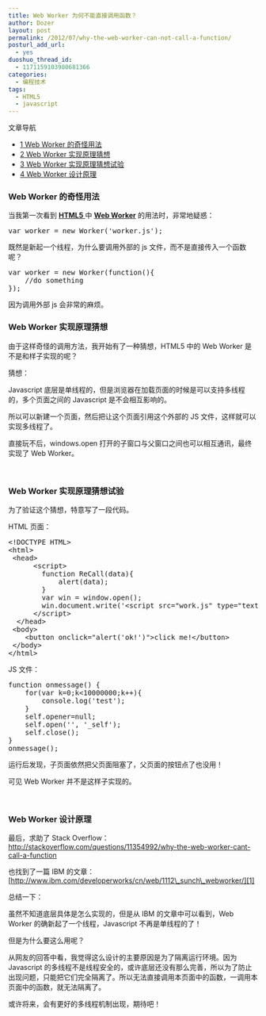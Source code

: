 ```yaml
---
title: Web Worker 为何不能直接调用函数？
author: Dozer
layout: post
permalink: /2012/07/why-the-web-worker-can-not-call-a-function/
posturl_add_url:
  - yes
duoshuo_thread_id:
  - 1171159103980681366
categories:
  - 编程技术
tags:
  - HTML5
  - javascript
---
```

<div id="toc_container" class="no_bullets">
  <p class="toc_title">
    文章导航
  </p>
  
  <ul class="toc_list">
    <li>
      <a href="#Web_Worker"><span class="toc_number toc_depth_1">1</span> Web Worker 的奇怪用法</a>
    </li>
    <li>
      <a href="#Web_Worker-2"><span class="toc_number toc_depth_1">2</span> Web Worker 实现原理猜想</a>
    </li>
    <li>
      <a href="#Web_Worker-3"><span class="toc_number toc_depth_1">3</span> Web Worker 实现原理猜想试验</a>
    </li>
    <li>
      <a href="#Web_Worker-4"><span class="toc_number toc_depth_1">4</span> Web Worker 设计原理</a>
    </li>
  </ul>
</div>

### <span id="Web_Worker">Web Worker 的奇怪用法</span>

当我第一次看到 <a href="http://www.w3schools.com/html5/default.asp" target="_blank"><strong>HTML5</strong> </a>中 <a href="http://en.wikipedia.org/wiki/Web_worker" target="_blank"><strong>Web Worker</strong></a> 的用法时，非常地疑惑：

<pre class="brush: javascript; gutter: true">var worker = new Worker('worker.js');</pre>

既然是新起一个线程，为什么要调用外部的 js 文件，而不是直接传入一个函数呢？

<pre class="brush: javascript; gutter: true">var worker = new Worker(function(){
    //do something
});</pre>

因为调用外部 js 会非常的麻烦。

<!--more-->

### <span id="Web_Worker-2">Web Worker 实现原理猜想</span>

由于这样奇怪的调用方法，我开始有了一种猜想，HTML5 中的 Web Worker 是不是和样子实现的呢？

猜想：

Javascript 底层是单线程的，但是浏览器在加载页面的时候是可以支持多线程的，多个页面之间的 Javascript 是不会相互影响的。

所以可以新建一个页面，然后把让这个页面引用这个外部的 JS 文件，这样就可以实现多线程了。

直接玩不后，windows.open 打开的子窗口与父窗口之间也可以相互通讯，最终实现了 Web Worker。

&nbsp;

### <span id="Web_Worker-3">Web Worker 实现原理猜想试验</span>

为了验证这个猜想，特意写了一段代码。

HTML 页面：

<pre class="brush: xhtml; gutter: true">&lt;!DOCTYPE HTML&gt;
&lt;html&gt;
 &lt;head&gt;
	  &lt;script&gt;
		function ReCall(data){
			alert(data);
		}
		var win = window.open();
		win.document.write('&lt;script src="work.js" type="text/javascript" &gt;&lt;\/script&gt;');
	  &lt;/script&gt;
  &lt;/head&gt;
 &lt;body&gt;
	&lt;button onclick="alert('ok!')"&gt;click me!&lt;/button&gt;
 &lt;/body&gt;
&lt;/html&gt;</pre>

JS 文件：

<pre class="brush: javascript; gutter: true">function onmessage() { 
	for(var k=0;k&lt;10000000;k++){
		console.log('test');
	}
	self.opener=null;
	self.open('', '_self');
	self.close();
}
onmessage();</pre>

运行后发现，子页面依然把父页面阻塞了，父页面的按钮点了也没用！

可见 Web Worker 并不是这样子实现的。

&nbsp;

### <span id="Web_Worker-4">Web Worker 设计原理</span>

最后，求助了 Stack Overflow：<http://stackoverflow.com/questions/11354992/why-the-web-worker-cant-call-a-function>

也找到了一篇 IBM 的文章：[http://www.ibm.com/developerworks/cn/web/1112\_sunch\_webworker/][1]

总结一下：

虽然不知道底层具体是怎么实现的，但是从 IBM 的文章中可以看到，Web Worker 的确新起了一个线程，Javascript 不再是单线程的了！

但是为什么要这么用呢？

从网友的回答中看，我觉得这么设计的主要原因是为了隔离运行环境。因为 Javascript 的多线程不是线程安全的，或许底层还没有那么完善，所以为了防止出现问题，只能把它们完全隔离了。所以无法直接调用本页面中的函数，一调用本页面中的函数，就无法隔离了。

或许将来，会有更好的多线程机制出现，期待吧！

&nbsp;

 [1]: http://www.ibm.com/developerworks/cn/web/1112_sunch_webworker/